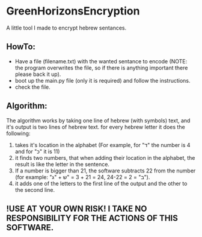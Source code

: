 # GreenHorizonsEncryption
A little tool I made to encrypt hebrew sentances.

## HowTo:
- Have a file (filename.txt) with the wanted sentance to encode (NOTE: the program overwrites the file, so if there is anything important there please back it up).
- boot up the main.py file (only it is required) and follow the instructions.
- check the file.

## Algorithm:
The algorithm works by taking one line of hebrew (with symbols) text, and it's output is two lines of hebrew text.
for every hebrew letter it does the following:
1. takes it's location in the alphabet (For example, for "ד" the number is 4 and for "כ" it is 11)
2. it finds two numbers, that when adding their location in the alphabet, the result is like the letter in the sentence.
3. If a number is bigger than 21, the software subtracts 22 from the number (for example: "ב" = 2 = 24-22 ,24 = 21 + 3 = "ש + "ג").
4. it adds one of the letters to the first line of the output and the other to the second line.

## !USE AT YOUR OWN RISK! I TAKE NO RESPONSIBILITY FOR THE ACTIONS OF THIS SOFTWARE.
